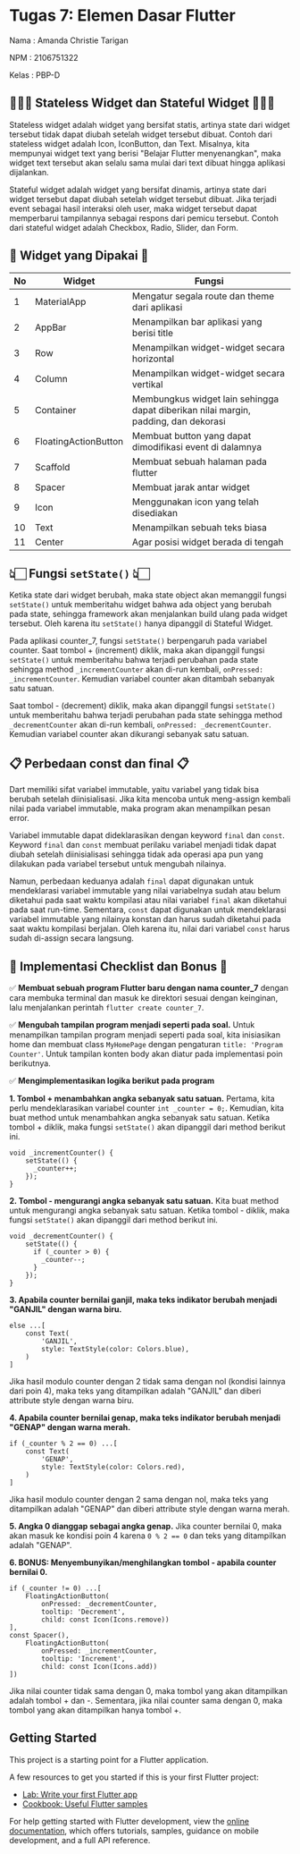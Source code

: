 # **Tugas 7: Elemen Dasar Flutter**

Nama    : Amanda Christie Tarigan

NPM     : 2106751322

Kelas   : PBP-D

## 👩🏻‍💻 **Stateless Widget dan Stateful Widget** 👩🏻‍💻

Stateless widget adalah widget yang bersifat statis, artinya state dari widget tersebut tidak dapat diubah setelah widget tersebut dibuat. Contoh dari stateless widget adalah Icon, IconButton, dan Text. Misalnya, kita mempunyai widget text yang berisi "Belajar Flutter menyenangkan", maka widget text tersebut akan selalu sama mulai dari text dibuat hingga aplikasi dijalankan.

Stateful widget adalah widget yang bersifat dinamis, artinya state dari widget tersebut dapat diubah setelah widget tersebut dibuat. Jika terjadi event sebagai hasil interaksi oleh user, maka widget tersebut dapat memperbarui tampilannya sebagai respons dari pemicu tersebut. Contoh dari stateful widget adalah Checkbox, Radio, Slider, dan Form. 

## 📱 **Widget yang Dipakai** 📱

| No | Widget | Fungsi |
| -- | ------------- | ------------- |
| 1  | MaterialApp  | Mengatur segala route dan theme dari aplikasi |
| 2  | AppBar | Menampilkan bar aplikasi yang berisi title |
| 3  | Row  | Menampilkan widget-widget secara horizontal |
| 4  | Column  | Menampilkan widget-widget secara vertikal |
| 5  | Container  | Membungkus widget lain sehingga dapat diberikan nilai margin, padding, dan dekorasi |
| 6  | FloatingActionButton  | Membuat button yang dapat dimodifikasi event di dalamnya |
| 7  | Scaffold  | Membuat sebuah halaman pada flutter  |
| 8  | Spacer  | Membuat jarak antar widget |
| 9  | Icon  | Menggunakan icon yang telah disediakan |
| 10 | Text  | Menampilkan sebuah teks biasa |
| 11 | Center  | Agar posisi widget berada di tengah  |

## 👆🏻 **Fungsi `setState()`** 👆🏻

Ketika state dari widget berubah, maka state object akan memanggil fungsi `setState()` untuk memberitahu widget bahwa ada object yang berubah pada state, sehingga framework akan menjalankan build ulang pada widget tersebut. Oleh karena itu `setState()` hanya dipanggil di Stateful Widget. 

Pada aplikasi counter_7, fungsi `setState()` berpengaruh pada variabel counter. Saat tombol + (increment) diklik, maka akan dipanggil fungsi `setState()` untuk memberitahu bahwa terjadi perubahan pada state sehingga method `_incrementCounter` akan di-run kembali, `onPressed: _incrementCounter`. Kemudian variabel counter akan ditambah sebanyak satu satuan.

Saat tombol - (decrement) diklik, maka akan dipanggil fungsi `setState()` untuk memberitahu bahwa terjadi perubahan pada state sehingga method `_decrementCounter` akan di-run kembali, `onPressed: _decrementCounter`. Kemudian variabel counter akan dikurangi sebanyak satu satuan.

## 📋 **Perbedaan const dan final** 📋

Dart memiliki sifat variabel immutable, yaitu variabel yang tidak bisa berubah setelah diinisialisasi. Jika kita mencoba untuk meng-assign kembali nilai pada variabel immutable, maka program akan menampilkan pesan error.

Variabel immutable dapat dideklarasikan dengan keyword `final` dan `const`. Keyword `final` dan `const` membuat perilaku variabel menjadi tidak dapat diubah setelah diinisialisasi sehingga tidak ada operasi apa pun yang dilakukan pada variabel tersebut untuk mengubah nilainya. 

Namun, perbedaan keduanya adalah `final` dapat digunakan untuk mendeklarasi variabel immutable yang nilai variabelnya sudah atau belum diketahui pada saat waktu kompilasi atau nilai variabel `final` akan diketahui pada saat run-time. Sementara, `const` dapat digunakan untuk mendeklarasi variabel immutable yang nilainya konstan dan harus sudah diketahui pada saat waktu kompilasi berjalan. Oleh karena itu, nilai dari variabel `const` harus sudah di-assign secara langsung.

## 🎊 **Implementasi Checklist dan Bonus** 🎊

✅ **Membuat sebuah program Flutter baru dengan nama counter_7** dengan cara membuka terminal dan masuk ke direktori sesuai dengan keinginan, lalu menjalankan perintah `flutter create counter_7`.

✅ **Mengubah tampilan program menjadi seperti pada soal.**
Untuk menampilkan tampilan program menjadi seperti pada soal, kita inisiasikan home dan membuat class `MyHomePage` dengan pengaturan `title: 'Program Counter'`. Untuk tampilan konten body akan diatur pada implementasi poin berikutnya.

✅ **Mengimplementasikan logika berikut pada program**

**1. Tombol + menambahkan angka sebanyak satu satuan.** Pertama, kita perlu mendeklarasikan variabel counter `int _counter = 0;`. Kemudian, kita buat method untuk menambahkan angka sebanyak satu satuan. Ketika tombol + diklik, maka fungsi `setState()` akan dipanggil dari method berikut ini. 
```
void _incrementCounter() {
    setState(() {
      _counter++;
    });
}
```

**2. Tombol - mengurangi angka sebanyak satu satuan.** Kita buat method untuk mengurangi angka sebanyak satu satuan. Ketika tombol - diklik, maka fungsi `setState()` akan dipanggil dari method berikut ini. 
```
void _decrementCounter() {
    setState(() {
      if (_counter > 0) {
        _counter--;
      }
    });
}
```

**3. Apabila counter bernilai ganjil, maka teks indikator berubah menjadi "GANJIL" dengan warna biru.**
```
else ...[
    const Text(
        'GANJIL',
        style: TextStyle(color: Colors.blue),
    )
]
```
Jika hasil modulo counter dengan 2 tidak sama dengan nol (kondisi lainnya dari poin 4), maka teks yang ditampilkan adalah "GANJIL" dan diberi attribute style dengan warna biru. 

**4. Apabila counter bernilai genap, maka teks indikator berubah menjadi "GENAP" dengan warna merah.**
```
if (_counter % 2 == 0) ...[
    const Text(
        'GENAP',
        style: TextStyle(color: Colors.red),
    )
]
```
Jika hasil modulo counter dengan 2 sama dengan nol, maka teks yang ditampilkan adalah "GENAP" dan diberi attribute style dengan warna merah. 

**5. Angka 0 dianggap sebagai angka genap.** Jika counter bernilai 0, maka akan masuk ke kondisi poin 4 karena `0 % 2 == 0` dan teks yang ditampilkan adalah "GENAP". 

**6. BONUS: Menyembunyikan/menghilangkan tombol - apabila counter bernilai 0.**
```
if (_counter != 0) ...[
    FloatingActionButton(
        onPressed: _decrementCounter,
        tooltip: 'Decrement',
        child: const Icon(Icons.remove))
], 
const Spacer(),
    FloatingActionButton(
        onPressed: _incrementCounter,
        tooltip: 'Increment',
        child: const Icon(Icons.add))
])
```
Jika nilai counter tidak sama dengan 0, maka tombol yang akan ditampilkan adalah tombol + dan -. Sementara, jika nilai counter sama dengan 0, maka tombol yang akan ditampilkan hanya tombol +.

## Getting Started

This project is a starting point for a Flutter application.

A few resources to get you started if this is your first Flutter project:

- [Lab: Write your first Flutter app](https://docs.flutter.dev/get-started/codelab)
- [Cookbook: Useful Flutter samples](https://docs.flutter.dev/cookbook)

For help getting started with Flutter development, view the
[online documentation](https://docs.flutter.dev/), which offers tutorials,
samples, guidance on mobile development, and a full API reference.

